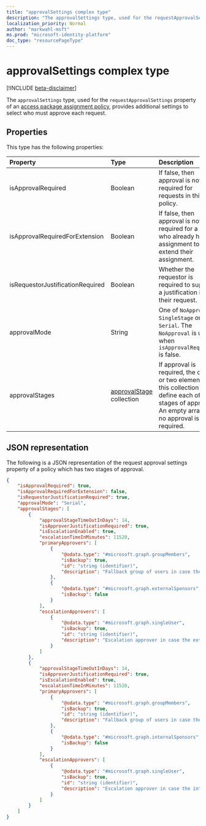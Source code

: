 ```yaml
---
title: "approvalSettings complex type"
description: "The approvalSettings type, used for the requestApprovalSettings property of an access package assignment policy, provides additional settings to select who must approve each request.."
localization_priority: Normal
author: "markwahl-msft"
ms.prod: "microsoft-identity-platform"
doc_type: "resourcePageType"
---
```


# approvalSettings complex type

[!INCLUDE [beta-disclaimer](../../includes/beta-disclaimer.md)]

The `approvalSettings` type, used for the `requestApprovalSettings` property of an [access package assignment policy](accesspackageassignmentpolicy.md), provides additional settings to select who must approve each request. 

## Properties

This type has the following properties:

| Property                     | Type                      | Description |
| :--------------------------- | :------------------------ | :---------- |
| isApprovalRequired | Boolean | If false, then approval is not required for requests in this policy. |
| isApprovalRequiredForExtension | Boolean| If false, then approval is not required for a user who already has an assignment to extend their assignment. |
| isRequestorJustificationRequired | Boolean | Whether the requestor is required to supply a justification in their request. |
| approvalMode| String | One of `NoApproval`, `SingleStage` or `Serial`. The `NoApproval` is used when `isApprovalRequired` is false. |
| approvalStages | [approvalStage](approvalstage.md) collection| If approval is required, the one or two elements of this collection define each of the stages of approval. An empty array if no approval is required.  |

## JSON representation

The following is a JSON representation of the request approval settings property of a policy which has two stages of approval.

<!-- {
  "blockType": "resource",
  "optionalProperties": [

  ],
  "@odata.type": "microsoft.graph.approvalSettings",
  "baseType": ""
}-->

```json
{
    "isApprovalRequired": true,
    "isApprovalRequiredForExtension": false,
    "isRequestorJustificationRequired": true,
    "approvalMode": "Serial",
    "approvalStages": [
        {
            "approvalStageTimeOutInDays": 14,
            "isApproverJustificationRequired": true,
            "isEscalationEnabled": true,
            "escalationTimeInMinutes": 11520,
            "primaryApprovers": [
                {
                    "@odata.type": "#microsoft.graph.groupMembers",
                    "isBackup": true,
                    "id": "string (identifier)",
                    "description": "Fallback group of users in case the connected org of a requestor does not have an external sponsor"
                },
                {
                    "@odata.type": "#microsoft.graph.externalSponsors",
                    "isBackup": false
                }
            ],
            "escalationApprovers": [
                {
                    "@odata.type": "#microsoft.graph.singleUser",
                    "isBackup": true,
                    "id": "string (identifier)",
                    "description": "Escalation approver in case the external sponsor does not respond"
                }
            ]
        },
        {
            "approvalStageTimeOutInDays": 14,
            "isApproverJustificationRequired": true,
            "isEscalationEnabled": true,
            "escalationTimeInMinutes": 11520,
            "primaryApprovers": [
                {
                    "@odata.type": "#microsoft.graph.groupMembers",
                    "isBackup": true,
                    "id": "string (identifier)",
                    "description": "Fallback group of users in case the connected org of a requestor does not have an internal sponsor"
                },
                {
                    "@odata.type": "#microsoft.graph.internalSponsors",
                    "isBackup": false
                }
            ],
            "escalationApprovers": [
                {
                    "@odata.type": "#microsoft.graph.singleUser",
                    "isBackup": true,
                    "id": "string (identifier)",
                    "description": "Escalation approver in case the internal sponsor does not respond"
                }
            ]
        }
    ]
}
```

<!-- uuid: 16cd6b66-4b1a-43a1-adaf-3a886856ed98
2019-02-04 14:57:30 UTC -->
<!-- {
  "type": "#page.annotation",
  "description": "approvalSettings complex type",
  "keywords": "",
  "section": "documentation",
  "tocPath": ""
}-->
